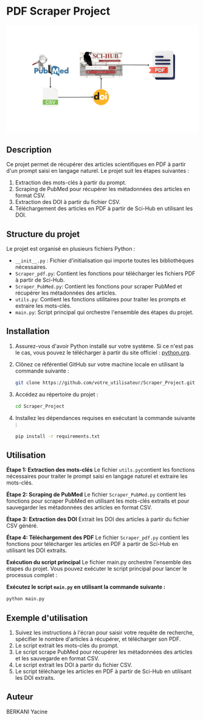# PDF Scraper Project

![img](https://github.com/yacineberkani/Scraper_Project/blob/main/Design%20sans%20titre%20(1).png)

## Description

Ce projet permet de récupérer des articles scientifiques en PDF à partir d'un prompt saisi en langage naturel. Le projet suit les étapes suivantes :

1. Extraction des mots-clés à partir du prompt.
2. Scraping de PubMed pour récupérer les métadonnées des articles en format CSV.
3. Extraction des DOI à partir du fichier CSV.
4. Téléchargement des articles en PDF à partir de Sci-Hub en utilisant les DOI.

## Structure du projet

Le projet est organisé en plusieurs fichiers Python :
- `__init__.py` : Fichier d'initialisation qui importe toutes les bibliothèques nécessaires.
- `Scraper_pdf.py`: Contient les fonctions pour télécharger les fichiers PDF à partir de Sci-Hub.
- `Scraper_PubMed.py`: Contient les fonctions pour scraper PubMed et récupérer les métadonnées des articles.
- `utils.py`: Contient les fonctions utilitaires pour traiter les prompts et extraire les mots-clés.
- `main.py`: Script principal qui orchestre l'ensemble des étapes du projet.

## Installation

1. Assurez-vous d'avoir Python installé sur votre système. Si ce n'est pas le cas, vous pouvez le télécharger à partir du site officiel : [python.org](https://www.python.org/).

2. Clônez ce référentiel GitHub sur votre machine locale en utilisant la commande suivante :
   
    ```sh
    git clone https://github.com/votre_utilisateur/Scraper_Project.git
    ```

3. Accédez au répertoire du projet :
   
    ```sh
    cd Scraper_Project
    ```

4. Installez les dépendances requises en exécutant la commande suivante :
   
    ```sh
    pip install -r requirements.txt
    ```

## Utilisation
**Étape 1: Extraction des mots-clés**
Le fichier `utils.py`contient les fonctions nécessaires pour traiter le prompt saisi en langage naturel et extraire les mots-clés.

**Étape 2: Scraping de PubMed**
Le fichier `Scraper_PubMed.py` contient les fonctions pour scraper PubMed en utilisant les mots-clés extraits et pour sauvegarder les métadonnées des articles en format CSV.

**Étape 3: Extraction des DOI**
Extrait les DOI des articles à partir du fichier CSV généré.

**Étape 4: Téléchargement des PDF**
Le fichier `Scraper_pdf.py` contient les fonctions pour télécharger les articles en PDF à partir de Sci-Hub en utilisant les DOI extraits.

**Exécution du script principal**
Le fichier main.py orchestre l'ensemble des étapes du projet. Vous pouvez exécuter le script principal pour lancer le processus complet :

**Exécutez le script `main.py` en utilisant la commande suivante :**
  ```sh
  python main.py
  ```
## Exemple d'utilisation
1. Suivez les instructions à l'écran pour saisir votre requête de recherche, spécifier le nombre d'articles à récupérer, et télécharger son PDF.
2. Le script extrait les mots-clés du prompt.
3. Le script scrape PubMed pour récupérer les métadonnées des articles et les sauvegarde en format CSV.
4. Le script extrait les DOI à partir du fichier CSV.
5. Le script télécharge les articles en PDF à partir de Sci-Hub en utilisant les DOI extraits.


## Auteur

BERKANI Yacine

